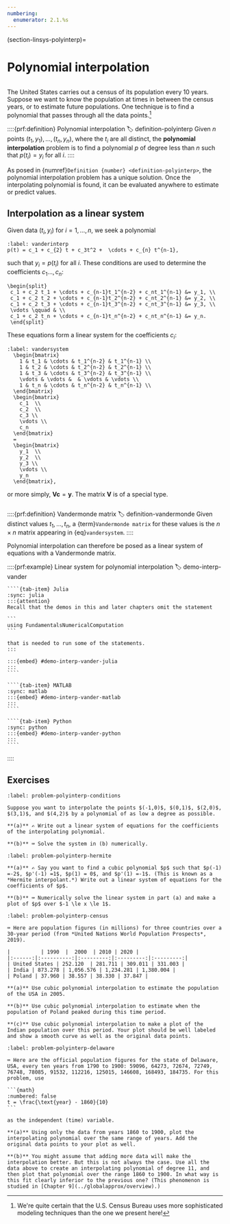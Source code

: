 ```yaml
---
numbering:
  enumerator: 2.1.%s
---
```

(section-linsys-polyinterp)=

# Polynomial interpolation

```{index} interpolation
```

The United States carries out a census of its population every 10 years. Suppose we want to know the population at times in between the census years, or to estimate future populations. One technique is to find a polynomial that passes through all the data points.[^census]

::::{prf:definition} Polynomial interpolation
:label: definition-polyinterp
Given $n$ points $(t_1,y_1),\ldots,(t_n,y_n)$, where the $t_i$ are all distinct, the **polynomial interpolation** problem is to find a polynomial $p$ of degree less than $n$ such that $p(t_i)=y_i$ for all $i$.
::::

As posed in {numref}`Definition {number} <definition-polyinterp>`, the polynomial interpolation problem has a unique solution. Once the interpolating polynomial is found, it can be evaluated anywhere to estimate or predict values.

[^census]: We're quite certain that the U.S. Census Bureau uses more sophisticated modeling techniques than the one we present here!

## Interpolation as a linear system

Given data $(t_i,y_i)$ for $i=1,\ldots,n$, we seek a polynomial

```{math}
:label: vanderinterp
p(t) = c_1 + c_{2} t + c_3t^2 +  \cdots + c_{n} t^{n-1},
```

such that $y_i=p(t_i)$ for all $i$. These conditions are used to determine the coefficients $c_1\ldots,c_n$:

```{math}
\begin{split}
 c_1 + c_2 t_1 + \cdots + c_{n-1}t_1^{n-2} + c_nt_1^{n-1} &= y_1, \\
 c_1 + c_2 t_2 + \cdots + c_{n-1}t_2^{n-2} + c_nt_2^{n-1} &= y_2, \\
 c_1 + c_2 t_3 + \cdots + c_{n-1}t_3^{n-2} + c_nt_3^{n-1} &= y_3, \\
 \vdots \qquad & \\
 c_1 + c_2 t_n + \cdots + c_{n-1}t_n^{n-2} + c_nt_n^{n-1} &= y_n.
 \end{split}
```

These equations form a linear system for the coefficients $c_i$:

```{math}
:label: vandersystem
  \begin{bmatrix}
    1 & t_1 & \cdots & t_1^{n-2} & t_1^{n-1} \\
    1 & t_2 & \cdots & t_2^{n-2} & t_2^{n-1} \\
    1 & t_3 & \cdots & t_3^{n-2} & t_3^{n-1} \\
    \vdots & \vdots &  & \vdots & \vdots \\
    1 & t_n & \cdots & t_n^{n-2} & t_n^{n-1} \\
  \end{bmatrix}
  \begin{bmatrix}
    c_1  \\
    c_2  \\
    c_3 \\
    \vdots \\
    c_n
  \end{bmatrix}
  =
  \begin{bmatrix}
    y_1  \\
    y_2  \\
    y_3 \\
    \vdots \\
    y_n
  \end{bmatrix},
```

or more simply, $\mathbf{V} \mathbf{c} = \mathbf{y}$. The matrix $\mathbf{V}$ is of a special type.

```{index} ! Vandermonde matrix
```

::::{prf:definition} Vandermonde matrix
:label: definition-vandermonde
Given distinct values $t_1,\ldots,t_n$, a {term}`Vandermonde matrix` for these values is the $n\times n$ matrix appearing in {eq}`vandersystem`.
::::

Polynomial interpolation can therefore be posed as a linear system of equations with a Vandermonde matrix.

::::{prf:example} Linear system for polynomial interpolation
:label: demo-interp-vander

`````{tab-set}
````{tab-item} Julia
:sync: julia
:::{attention}
Recall that the demos in this and later chapters omit the statement

```
using FundamentalsNumericalComputation
``` 

that is needed to run some of the statements.
:::

:::{embed} #demo-interp-vander-julia
:::
```` 

````{tab-item} MATLAB
:sync: matlab
:::{embed} #demo-interp-vander-matlab
:::
```` 

````{tab-item} Python
:sync: python
:::{embed} #demo-interp-vander-python
:::
```` 
`````

::::

## Exercises

``````{exercise}
:label: problem-polyinterp-conditions

Suppose you want to interpolate the points $(-1,0)$, $(0,1)$, $(2,0)$, $(3,1)$, and $(4,2)$ by a polynomial of as low a degree as possible.

**(a)** ✍ Write out a linear system of equations for the coefficients of the interpolating polynomial.

**(b)** ⌨ Solve the system in (b) numerically.
``````

``````{exercise}
:label: problem-polyinterp-hermite

**(a)** ✍ Say you want to find a cubic polynomial $p$ such that $p(-1) =-2$, $p'(-1) =1$, $p(1) = 0$, and $p'(1) =-1$. (This is known as a *Hermite interpolant.*) Write out a linear system of equations for the coefficients of $p$. 

**(b)** ⌨ Numerically solve the linear system in part (a) and make a plot of $p$ over $-1 \le x \le 1$. 
``````

``````{exercise}
:label: problem-polyinterp-census

⌨ Here are population figures (in millions) for three countries over a 30-year period (from *United Nations World Population Prospects*, 2019).

|          | 1990  |  2000  | 2010 | 2020 |
|:------:|:----------:|:---------:|:---------:|:---------:|
| United States | 252.120  | 281.711 | 309.011 | 331.003 |
| India | 873.278 | 1,056.576 | 1,234.281 | 1,380.004 |
| Poland | 37.960 | 38.557 | 38.330 | 37.847 |

**(a)** Use cubic polynomial interpolation to estimate the population of the USA in 2005.

**(b)** Use cubic polynomial interpolation to estimate when the population of Poland peaked during this time period.

**(c)** Use cubic polynomial interpolation to make a plot of the Indian population over this period. Your plot should be well labeled and show a smooth curve as well as the original data points.
``````

``````{exercise}
:label: problem-polyinterp-delaware

⌨ Here are the official population figures for the state of Delaware, USA, every ten years from 1790 to 1900: 59096, 64273, 72674, 72749, 76748, 78085, 91532, 112216, 125015, 146608, 168493, 184735. For this problem, use 

```{math}
:numbered: false
t = \frac{\text{year} - 1860}{10}
```

as the independent (time) variable.

**(a)** Using only the data from years 1860 to 1900, plot the interpolating polynomial over the same range of years. Add the original data points to your plot as well.

**(b)** You might assume that adding more data will make the interpolation better. But this is not always the case. Use all the data above to create an interpolating polynomial of degree 11, and then plot that polynomial over the range 1860 to 1900. In what way is this fit clearly inferior to the previous one? (This phenomenon is studied in [Chapter 9](../globalapprox/overview).)
``````
